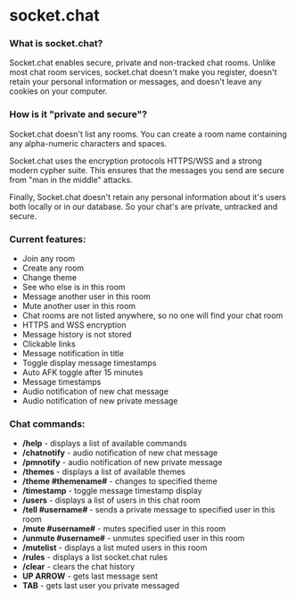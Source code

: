 # socket.chat 
<h3>What is socket.chat?</h3>

Socket.chat enables secure, private and non-tracked chat rooms. Unlike most chat room services, socket.chat doesn't make you register, doesn't retain your personal information or messages, and doesn't leave any cookies on your computer.

<h3>How is it "private and secure"?</h3>

Socket.chat doesn't list any rooms. You can create a room name containing any alpha-numeric characters and spaces.

Socket.chat uses the encryption protocols HTTPS/WSS and a strong modern cypher suite. This ensures that the messages you send are secure from "man in the middle" attacks.

Finally, Socket.chat doesn't retain any personal information about it's users both locally or in our database. So your chat's are private, untracked and secure.

<h3>Current features:</h3>
<ul>
  <li>Join any room</li>
  <li>Create any room</li>
  <li>Change theme</li>
  <li>See who else is in this room</li>
  <li>Message another user in this room</li>
  <li>Mute another user in this room</li>
  <li>Chat rooms are not listed anywhere, so no one will find your chat room</li>
  <li>HTTPS and WSS encryption</li>
  <li>Message history is not stored</li>
  <li>Clickable links</li>
  <li>Message notification in title</li>
  <li>Toggle display message timestamps</li>
  <li>Auto AFK toggle after 15 minutes</li>
  <li>Message timestamps</li>
  <li>Audio notification of new chat message</li>
  <li>Audio notification of new private message</li>
</ul>

<h3>Chat commands:</h3>
<ul>
  <li><b>/help</b> - displays a list of available commands</li>
  <li><b>/chatnotify</b> - audio notification of new chat message</li>
  <li><b>/pmnotify</b> - audio notification of new private message</li>
  <li><b>/themes</b> - displays a list of available themes</li>
  <li><b>/theme #themename#</b> - changes to specified theme</li>
    <li><b>/timestamp</b> - toggle message timestamp display</li>
  <li><b>/users</b> - displays a list of users in this chat room</li>
  <li><b>/tell #username# <message></b> - sends a private message to specified user in this room</li>
  <li><b>/mute #username#</b> - mutes specified user in this room</li>
  <li><b>/unmute #username#</b> - unmutes specified user in this room</li>
  <li><b>/mutelist</b> - displays a list muted users in this room</li>
  <li><b>/rules</b> - displays a list socket.chat rules</li>
  <li><b>/clear</b> - clears the chat history</li>
  <li><b>UP ARROW</b> - gets last message sent</li>
  <li><b>TAB</b> - gets last user you private messaged</li>
</ul>
